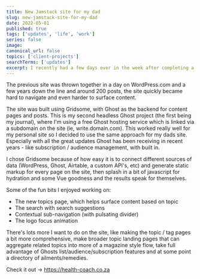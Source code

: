 ```yaml
---
title: New Jamstack site for my dad
slug: new-jamstack-site-for-my-dad
date: 2022-05-01
published: true
tags: ['updates', 'life', 'work']
series: false
image: 
canonical_url: false
topics: ['client-projects'] 
searchTerms: ['updates']
excerpt: I recently had a few days over in the week after completing a new client project, so without anything else directly competing for my time, I figured it would be a good opportunity to work on a new site for my dad, who is a natural health practitioner and coach.
---
```

The previous site was thrown together in a day on WordPress.com and a few years down the line and around 200 posts, the site quickly became hard to navigate and even harder to surface content.

The site was built using Gridsome, with Ghost as the backend for content pages and posts. This is my second headless Ghost project (the first being my journal), where I'm using a free Ghost hosting service which is linked via a subdomain on the site (ie, write.domain.com). This worked really well for my personal site so I decided to use the same approach for my dads site. Especially with all the great updates Ghost has been receiving in recent years - like subscription / audience management, with built in.

I chose Gridsome because of how easy it is to connect different sources of data (WordPress, Ghost, Airtable, a custom API's, etc) and generate static markup for every page on the site, then splash in a bit of javascript for hydration and some Vue goodness and the results speak for themselves.

Some of the fun bits I enjoyed working on:

- The new topics page, which helps surface content based on topic
- The search with search suggestions
- Contextual sub-navigation (with pulsating divider)
- The logo focus animation

There's lots more I want to do on the site, like making the topic / tag pages a bit more comprehensive, make broader topic landing pages that can aggregate related topics into more of a magazine style flow, take full advantage of Ghosts list/audience/subscription features and at some point a directory of ailments/remedies.

Check it out -> https://health-coach.co.za